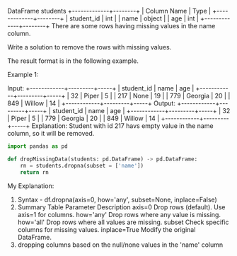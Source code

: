 DataFrame students
+-------------+--------+
| Column Name | Type   |
+-------------+--------+
| student_id  | int    |
| name        | object |
| age         | int    |
+-------------+--------+
There are some rows having missing values in the name column.

Write a solution to remove the rows with missing values.

The result format is in the following example.

 

Example 1:

Input:
+------------+---------+-----+
| student_id | name    | age |
+------------+---------+-----+
| 32         | Piper   | 5   |
| 217        | None    | 19  |
| 779        | Georgia | 20  |
| 849        | Willow  | 14  |
+------------+---------+-----+
Output:
+------------+---------+-----+
| student_id | name    | age |
+------------+---------+-----+
| 32         | Piper   | 5   |
| 779        | Georgia | 20  | 
| 849        | Willow  | 14  | 
+------------+---------+-----+
Explanation: 
Student with id 217 havs empty value in the name column, so it will be removed.


```py
import pandas as pd

def dropMissingData(students: pd.DataFrame) -> pd.DataFrame:
    rn = students.dropna(subset = ['name'])
    return rn
```


My Explanation:
1. Syntax - df.dropna(axis=0, how='any', subset=None, inplace=False)
2. Summary Table
Parameter	    Description
axis=0	        Drop rows (default). Use axis=1 for columns.
how='any'	    Drop rows where any value is missing.
how='all'	    Drop rows where all values are missing.
subset	        Check specific columns for missing values.
inplace=True	Modify the original DataFrame.
3. dropping columns based on the null/none values in the 'name' column